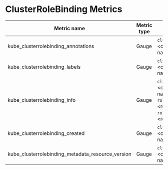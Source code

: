 # ClusterRoleBinding Metrics

| Metric name| Metric type | Labels/tags | Status |
| ---------- | ----------- | ----------- | ----------- |
| kube_clusterrolebinding_annotations | Gauge | `clusterrolebinding`=&lt;clusterrolebinding-name&gt; | EXPERIMENTAL
| kube_clusterrolebinding_labels | Gauge | `clusterrolebinding`=&lt;clusterrolebinding-name&gt; | EXPERIMENTAL
| kube_clusterrolebinding_info | Gauge | `clusterrolebinding`=&lt;clusterrolebinding-name&gt; <br> `roleref_kind`=&lt;role-kind&gt; <br> `roleref_name`=&lt;role-name&gt; | EXPERIMENTAL |
| kube_clusterrolebinding_created  | Gauge | `clusterrolebinding`=&lt;clusterrolebinding-name&gt; | EXPERIMENTAL |
| kube_clusterrolebinding_metadata_resource_version | Gauge | `clusterrolebinding`=&lt;clusterrolebinding-name&gt; | EXPERIMENTAL |
